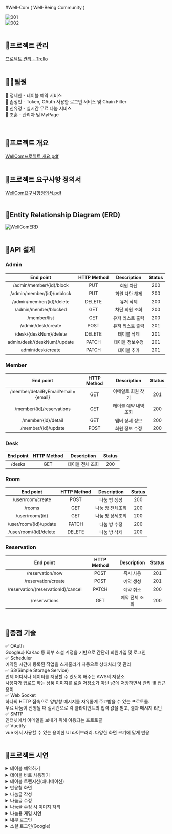#Well-Com ( Well-Being Community )

![001](https://github.com/yujeong-shin/Well-Com/assets/57553339/1f4dbbd0-200c-4a09-b152-ad101362e918)
<br/>
![002](https://github.com/yujeong-shin/Well-Com/assets/57553339/d6858695-d4c9-4d63-a1cf-b0965e8f38b8)
<br/><br/>

## 🎈프로젝트 관리<br/> 
[프로젝트 관리 - Trello](https://trello.com/b/XVOEdX9v/well-com)
<br/><br/>

## 👯‍♂️팀원<br/> 
🤠 정세한 - 테이블 예약 서비스<br/> 
🐼 손정민 - Token, OAuth 사용한 로그인 서비스 및 Chain Filter<br/> 
🐸 신유정 - 실시간 무료 나눔 서비스<br/> 
🐻 조훈 - 관리자 및 MyPage<br/>
<br/><br/>

## 🎈프로젝트 개요
[WellCom프로젝트 개요.pdf](https://github.com/yujeong-shin/Well-Com/files/14381854/WellCom.pdf)
<br/><br/>

## 🎈프로젝트 요구사항 정의서
[WellCom요구사항정의서.pdf](https://github.com/yujeong-shin/Well-Com/files/14381856/WellCom.pdf)
<br/><br/>

## 🎈Entity Relationship Diagram (ERD)
![WellComERD](https://github.com/yujeong-shin/Well-Com/assets/57553339/dd36da92-fc1a-45d2-87d5-bdd5f5e5f611)
<br/><br/>

## 🎈API 설계 <br/>
### Admin
|   End point   	| HTTP Method 	| Description 	| Status 	|
|:-------------:	|:-----------:	|:-----------:	|:------:	|
| /admin/member/{id}/block 	|     PUT    	|    회원 차단   	|  200  	|
| /admin/member/{id}/unblock 	|     PUT    	|    회원 차단 해제   	|  200  	|
| /admin/member/{id}/delete 	|     DELETE    	|    유저 삭제   	|  200  	|
| /admin/member/blocked 	|     GET    	|    차단 회원 조회  	|  200  	|
| /member/list 	|     GET    	|    유저 리스트 출력   	|  200  	|
| /admin/desk/create 	|     POST    	|    유저 리스트 출력   	|  201  	|
| /desk/{deskNum}/delete 	|     DELETE    	|    테이블 삭제   	|  201  	|
| admin/desk/{deskNum}/update 	|     PATCH    	|    테이블 정보수정   	|  201  	|
| admin/desk/create 	|     PATCH    	|    테이블 추가   	|  201  	|
### Member
|   End point   	| HTTP Method 	| Description 	| Status 	|
|:-------------:	|:-----------:	|:-----------:	|:------:	|
|  /member/detailByEmail?email={email} 	|     GET    	|   이메일로 회원 찾기  	|  201  	|
| /member/{id}/reservations 	|     GET    	|    테이블 예약 내역 조회   	|  200  	|
| /member/{id}/detail 	|     GET    	|    맴버 상세 정보   	|  200  	|
| /member/{id}/update 	|     POST    	|    회원 정보 수정   	|  200  	|
### Desk
|          End point         	| HTTP Method 	| Description 	| Status 	|
|:--------------------------:	|:-----------:	|:-----------:	|:------:	|
|          /desks          	|     GET     	| 테이블 전체 조회 	|  200  	|
### Room
|                    End point                   	| HTTP Method 	|     Description     	| Status 	|
|:----------------------------------------------:	|:-----------:	|:-------------------:	|:------:	|
|        /user/room/create        	|  POST  	| 나눔 방 생성 	|  200  	|
|        /rooms        	|  GET  	| 나눔 방 전체조회 	|  200  	|
|        /user/room/{id}        	|  GET  	| 나눔 방 상세조회 	|  200  	|
|        /user/room/{id}/update        	|  PATCH  	| 나눔 방 수정 	|  200  	|
|        /user/room/{id}/delete        	|  DELETE  	| 나눔 방 삭제 	|  200  	|
### Reservation
|          End point         	| HTTP Method 	| Description 	| Status 	|
|:--------------------------:	|:-----------:	|:-----------:	|:------:	|
|          /reservation/now          	|     POST     	| 즉시 사용 	|  201  	|
|          /reservation/create          	|     POST     	| 예약 생성 	|  201  	|
|          /reservation/{reservationId}/cancel          	|     PATCH     	| 예약 취소 	|  200  	|
|          /reservations          	|     GET     	| 예약 전체 조회 	|  200  	|

<br/>

## 🎈중점 기술 <br/>
✅ OAuth <br/>
Google과 KaKao 등 외부 소셜 계정을 기반으로 간단히 회원가입 및 로그인<br/> 
✅ Scheduler <br/>
예약된 시간에 등록된 작업을 스케줄러가 자동으로 상태처리 및 관리<br/> 
✅ S3(Simple Storage Service) <br/>
언제 어디서나 데이터를 저장할 수 있도록 해주는 AWS의 저장소. <br/>
사용자가 업로드 하는 상품 이미지를 로컬 저장소가 아닌 s3에 저장하면서 관리 및 접근 용이<br/> 
✅ Web Socket <br/>
하나의 HTTP 접속으로 양방향 메시지를 자유롭게 주고받을 수 있는 프로토콜.<br/> 
무료 나눔이 진행될 때 실시간으로 각 클라이언트의 입력 값을 받고, 결과 메시지 리턴<br/> 
✅ SMTP <br/>
인터넷에서 이메일을 보내기 위해 이용되는 프로토콜<br/> 
✅ Vuetify <br/>
vue 에서 사용할 수 있는 용이한 UI 라이브러리. 다양한 화면 크기에 맞게 반응 
<br/><br/>

## 🎈프로젝트 시연


<details>
<summary>테이블 예약하기</summary>
<div markdown="1">

![](./Docs/Images/GIF/테이블-예약하기.gif)

</div>
</details>

<details>
<summary>테이블 바로 사용하기</summary>
<div markdown="1">

![](./Docs/Images/GIF/테이블-바로-사용-예약.gif)

</div>
</details>

<details>
<summary>테이블 트랜지션(애니메이션)</summary>
<div markdown="1">

![](./Docs/Images/GIF/테이블-애니메이션-처리.gif)
- 뒤집은 화면에는 오늘 날짜로 예약된 예약 리스트 표시

</div>
</details>

<details>
<summary>반응형 화면</summary>
<div markdown="1">

![](./Docs/Images/GIF/반응형-자랑.gif)

</div>
</details>

<details>
<summary>나눔글 작성</summary>
<div markdown="1">

![](./Docs/Images/GIF/나눔글-수정.gif)

</div>
</details>

<details>
<summary>나눔글 수정</summary>
<div markdown="1">

![](./Docs/Images/GIF/상품-수정.gif)

</div>
</details>

<details>
<summary>나눔글 수정 시 이미지 처리</summary>
<div markdown="1">

![](./Docs/Images/GIF/상품-수정_이미지-처리_.gif)
- S3에 이미지를 저장하는 방식이라 이미지가 쌓이지 않도록 기존 이미지 삭제 처리

</div>
</details>


<details>
<summary>나눔용 게임 시연</summary>
<div markdown="1">

![](./Docs/Images/GIF/게임-시연.gif)

</div>
</details>

<details>
<summary>내부 로그인</summary>
<div markdown="1">

![](./Docs/Images/GIF/내부-로그인.gif)

</div>
</details>

<details>
<summary>소셜 로그인(Google)</summary>
<div markdown="1">

![](./Docs/Images/GIF/소셜-로그인.gif)

</div>
</details>